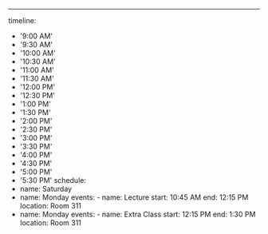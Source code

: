 ---
timeline:
  - '9:00 AM'
  - '9:30 AM'
  - '10:00 AM'
  - '10:30 AM'
  - '11:00 AM'
  - '11:30 AM'
  - '12:00 PM'
  - '12:30 PM'
  - '1:00 PM'
  - '1:30 PM'
  - '2:00 PM'
  - '2:30 PM'
  - '3:00 PM'
  - '3:30 PM'
  - '4:00 PM'
  - '4:30 PM'
  - '5:00 PM'
  - '5:30 PM'
schedule:
  - name: Saturday
  - name: Monday
    events:
        - name: Lecture
          start: 10:45 AM
          end: 12:15 PM
          location: Room 311
  - name: Monday
    events:
        - name: Extra Class
          start: 12:15 PM
          end: 1:30 PM
          location: Room 311
